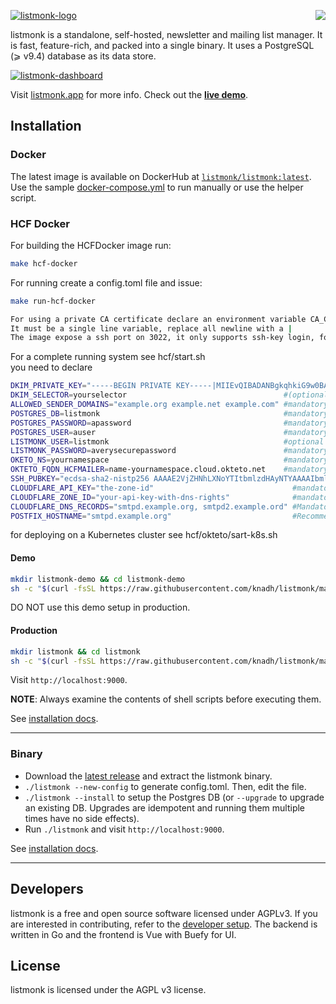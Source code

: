 <a href="https://zerodha.tech"><img src="https://zerodha.tech/static/images/github-badge.svg" align="right" /></a>

[![listmonk-logo](https://user-images.githubusercontent.com/547147/134940003-1de03d83-8c7b-459b-8056-baa8d5f3b448.png)](https://listmonk.app)

listmonk is a standalone, self-hosted, newsletter and mailing list manager. It is fast, feature-rich, and packed into a single binary. It uses a PostgreSQL (⩾ v9.4) database as its data store.

[![listmonk-dashboard](https://user-images.githubusercontent.com/547147/134939475-e0391111-f762-44cb-b056-6cb0857755e3.png)](https://listmonk.app)

Visit [listmonk.app](https://listmonk.app) for more info. Check out the [**live demo**](https://demo.listmonk.app).

## Installation

### Docker

The latest image is available on DockerHub at [`listmonk/listmonk:latest`](https://hub.docker.com/r/listmonk/listmonk/tags?page=1&ordering=last_updated&name=latest). Use the sample [docker-compose.yml](https://github.com/knadh/listmonk/blob/master/docker-compose.yml) to run manually or use the helper script. 

### HCF Docker  

For building the HCFDocker image run:  
```sh
make hcf-docker
```

For running create a config.toml file and issue:  
```sh
make run-hcf-docker

For using a private CA certificate declare an environment variable CA_CERTIFICATE.  
It must be a single line variable, replace all newline with a |  
The image expose a ssh port on 3022, it only supports ssh-key login, for supplying yours add a SSH_PUBKEY environment variable with your public key  
```

For a complete running system see hcf/start.sh  
you need to declare
```sh
DKIM_PRIVATE_KEY="-----BEGIN PRIVATE KEY-----|MIIEvQIBADANBgkqhkiG9w0BAQEFAASCBKcwggSj……………BuoTsIHpowYjVbps4=|-----END PRIVATE KEY-----"  #(optional a valid DKIM private key with | in place of CR
DKIM_SELECTOR=yourselector                                   #(optional DKIM selector)
ALLOWED_SENDER_DOMAINS="example.org example.net example.com" #mandatory 
POSTGRES_DB=listmonk                                         #mandatory (the name of the DB)
POSTGRES_PASSWORD=apassword                                  #mandatory (the password of the DB)
POSTGRES_USER=auser                                          #mandatory (the user of the DB)
LISTMONK_USER=listmonk                                       #optional default to listmonk
LISTMONK_PASSWORD=averysecurepassword                        #mandatory (the admin password)
OKETO_NS=yournamespace                                       #mandatory (the K8S namespace)
OKTETO_FQDN_HCFMAILER=name-yournamespace.cloud.okteto.net    #mandatory (the fqdn for the admin UI -ingress)
SSH_PUBKEY="ecdsa-sha2-nistp256 AAAAE2VjZHNhLXNoYTItbmlzdHAyNTYAAAAIbmlzdHAyNTYAAABBBLIHfyW0g6kUxa4hn1fWzrIY/98HVWEymk8liFRadW2bCknHdLyNnzYGOQvcHlg+mLhFhSJwiA5DaHAEwwHbRQE= key@hcfmailer" #(optional a valid ssh pubkey - will be filled as authorized key)
CLOUDFLARE_API_KEY="the-zone-id"                               #mandatory
CLOUDFLARE_ZONE_ID="your-api-key-with-dns-rights"              #mandatory
CLOUDFLARE_DNS_RECORDS="smtpd.example.org, smtpd2.example.ord" #Mandatory
POSTFIX_HOSTNAME="smtpd.example.org"                           #Recommended
```
for deploying on a Kubernetes cluster see hcf/okteto/sart-k8s.sh 

#### Demo

```bash
mkdir listmonk-demo && cd listmonk-demo
sh -c "$(curl -fsSL https://raw.githubusercontent.com/knadh/listmonk/master/install-demo.sh)"
```

DO NOT use this demo setup in production.

#### Production

```bash
mkdir listmonk && cd listmonk
sh -c "$(curl -fsSL https://raw.githubusercontent.com/knadh/listmonk/master/install-prod.sh)"
```
Visit `http://localhost:9000`.

**NOTE**: Always examine the contents of shell scripts before executing them.

See [installation docs](https://listmonk.app/docs/installation).

__________________

### Binary
- Download the [latest release](https://github.com/knadh/listmonk/releases) and extract the listmonk binary.
- `./listmonk --new-config` to generate config.toml. Then, edit the file.
- `./listmonk --install` to setup the Postgres DB (or `--upgrade` to upgrade an existing DB. Upgrades are idempotent and running them multiple times have no side effects).
- Run `./listmonk` and visit `http://localhost:9000`.

See [installation docs](https://listmonk.app/docs/installation).
__________________


## Developers
listmonk is a free and open source software licensed under AGPLv3. If you are interested in contributing, refer to the [developer setup](https://listmonk.app/docs/developer-setup). The backend is written in Go and the frontend is Vue with Buefy for UI. 


## License
listmonk is licensed under the AGPL v3 license.
